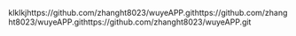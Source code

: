 klklkjhttps://github.com/zhanght8023/wuyeAPP.githttps://github.com/zhanght8023/wuyeAPP.githttps://github.com/zhanght8023/wuyeAPP.git
